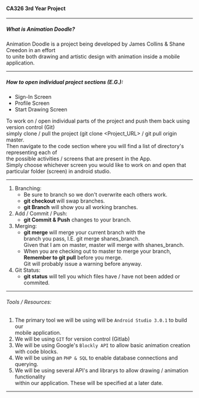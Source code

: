 #### CA326 3rd Year Project
---

##### What is Animation Doodle?
Animation Doodle is a project being developed by James Collins & Shane Creedon in an effort  
to unite both drawing and artistic design with animation inside a mobile application.  

---
##### How to open individual project sections (E.G.):
- Sign-In Screen
- Profile Screen
- Start Drawing Screen

To work on / open individual parts of the project and push them back using version control (Git)  
simply clone / pull the project (git clone <Project_URL> / git pull origin master.  
Then navigate to the code section where you will find a list of directory's representing each of  
the possible activities / screens that are present in the App.  
Simply choose whichever screen you would like to work on and open that particular folder (screen) in android studio.  

---
1. Branching:
	-  Be sure to branch so we don't overwrite each others work.  
	-  **git checkout <branchName>** will swap branches.  
	-  **git Branch** will show you all working branches.  
2. Add / Commit / Push:
	- **git Commit & Push** changes to your branch.
3. Merging:
	- **git merge <branchName>** will merge your current branch with the  
	  branch you pass, I.E. git merge shanes_branch.  
	  Given that I am on master, master will merge with shanes_branch.  
	- When you are checking out to master to merge your branch,  
	  **Remember to git pull** before you merge.  
	  Git will probably issue a warning before anyway.  
4. Git Status:
	- **git status** will tell you which files have / have not been added or commited.  

---

###### Tools / Resources:
1. The primary tool we will be using will be `Android Studio 3.0.1` to build our  
   mobile application.  
2. We will be using `GIT` for version control (Gitlab)  
3. We will be using Google's `Blockly API` to allow basic animation creation with code blocks.  
4. We will be using an `PHP & SQL` to enable database connections and querying.  
5. We will be using several API's and librarys to allow drawing / animation functionality  
   within our application. These will be specified at a later date.  

---

